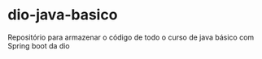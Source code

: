 # dio-java-basico
Repositório para armazenar o código de todo o curso de java básico com Spring boot da dio
